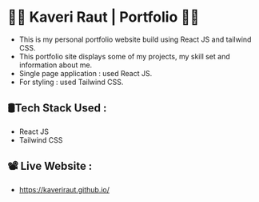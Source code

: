 # 👩‍💻 Kaveri Raut | Portfolio 👩‍💻 #
- This is my personal portfolio website build using React JS and tailwind CSS. 
- This portfolio site displays some of my projects, my skill set and information about me.
- Single page application : used React JS.
- For styling : used Tailwind CSS.

## 🛢Tech Stack Used : 
- React JS
- Tailwind CSS


## 📽 Live Website :
- https://kaveriraut.github.io/

